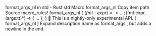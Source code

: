 format_args_nl in std - Rust
std
Macro
format_args_nl
Copy item path
Source
macro_rules! format_args_nl {
    ($fmt:expr) => { ... };
    ($fmt:expr, $($args:tt)*) => { ... };
}
🔬
This is a nightly-only experimental API. (
format_args_nl
)
Expand description
Same as
format_args
, but adds a newline in the end.